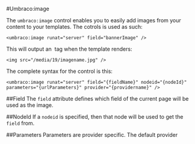 #Umbraco:image

The `umbraco:image` control enables you to easily add images from your content to your templates. The cotrols is used as such:

	<umbraco:image runat="server" field="bannerImage" />

This will output an <img/> tag when the template renders:

	<img src="/media/19/imagename.jpg" />

The complete syntax for the control is this:

	<umbraco:image runat="server" field="{fieldName}" nodeid="{nodeId}" parameters="{urlParameters}" provider="{providername}" />

##Field
The `field` attribute defines which field of the current page will be used as the image.

##NodeId
If a `nodeid` is specified, then that node will be used to get the `field` from.

##Parameters
Parameters are provider specific. The default provider 